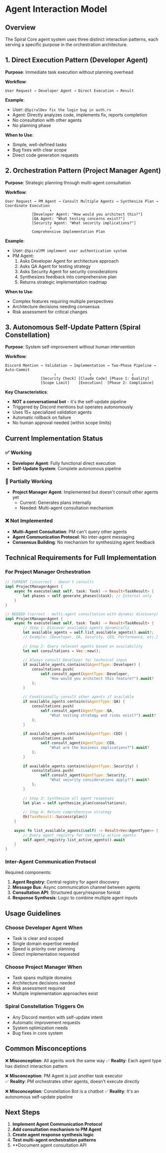 # Agent Interaction Model

## Overview

The Spiral Core agent system uses three distinct interaction patterns, each serving a specific purpose in the orchestration architecture.

## 1. Direct Execution Pattern (Developer Agent)

**Purpose**: Immediate task execution without planning overhead

**Workflow**:

```
User Request → Developer Agent → Direct Execution → Result
```

**Example**:

- User: `@SpiralDev fix the login bug in auth.rs`
- Agent: Directly analyzes code, implements fix, reports completion
- No consultation with other agents
- No planning phase

**When to Use**:

- Simple, well-defined tasks
- Bug fixes with clear scope
- Direct code generation requests

## 2. Orchestration Pattern (Project Manager Agent)

**Purpose**: Strategic planning through multi-agent consultation

**Workflow**:

```
User Request → PM Agent → Consult Multiple Agents → Synthesize Plan → Coordinate Execution
                    ↓
            [Developer Agent: "How would you architect this?"]
            [QA Agent: "What testing concerns exist?"]
            [Security Agent: "What security implications?"]
                    ↓
            Comprehensive Implementation Plan
```

**Example**:

- User: `@SpiralPM implement user authentication system`
- PM Agent:
  1. Asks Developer Agent for architecture approach
  2. Asks QA Agent for testing strategy
  3. Asks Security Agent for security considerations
  4. Synthesizes feedback into comprehensive plan
  5. Returns strategic implementation roadmap

**When to Use**:

- Complex features requiring multiple perspectives
- Architecture decisions needing consensus
- Risk assessment for critical changes

## 3. Autonomous Self-Update Pattern (Spiral Constellation)

**Purpose**: System self-improvement without human intervention

**Workflow**:

```
Discord Mention → Validation → Implementation → Two-Phase Pipeline → Auto-Commit
                      ↓               ↓                  ↓
                [Security Check] [Claude Code] [Phase 1: Quality]
                [Scope Limit]    [Execution]  [Phase 2: Compliance]
```

**Key Characteristics**:

- **NOT a conversational bot** - it's the self-update pipeline
- Triggered by Discord mentions but operates autonomously
- Uses 15+ specialized validation agents
- Automatic rollback on failure
- No human approval needed (within scope limits)

## Current Implementation Status

### ✅ Working

- **Developer Agent**: Fully functional direct execution
- **Self-Update System**: Complete autonomous pipeline

### 🚧 Partially Working

- **Project Manager Agent**: Implemented but doesn't consult other agents yet
  - Current: Generates plans internally
  - Needed: Multi-agent consultation mechanism

### ❌ Not Implemented

- **Multi-Agent Consultation**: PM can't query other agents
- **Agent Communication Protocol**: No inter-agent messaging
- **Consensus Building**: No mechanism for synthesizing agent feedback

## Technical Requirements for Full Implementation

### For Project Manager Orchestration

```rust
// CURRENT (incorrect - doesn't consult)
impl ProjectManagerAgent {
    async fn execute(&mut self, task: Task) -> Result<TaskResult> {
        let phases = self.generate_phases(&task); // Internal only
    }
}

// NEEDED (correct - multi-agent consultation with dynamic discovery)
impl ProjectManagerAgent {
    async fn execute(&mut self, task: Task) -> Result<TaskResult> {
        // Step 1: Discover available agents dynamically
        let available_agents = self.list_available_agents().await?;
        // Example: [Developer, QA, Security, CEO, Performance, etc.]
        
        // Step 2: Query relevant agents based on availability
        let mut consultations = Vec::new();
        
        // Always consult Developer for technical input
        if available_agents.contains(&AgentType::Developer) {
            consultations.push(
                self.consult_agent(AgentType::Developer,
                    "How would you architect this feature?").await?
            );
        }
        
        // Conditionally consult other agents if available
        if available_agents.contains(&AgentType::QA) {
            consultations.push(
                self.consult_agent(AgentType::QA,
                    "What testing strategy and risks exist?").await?
            );
        }
        
        if available_agents.contains(&AgentType::CEO) {
            consultations.push(
                self.consult_agent(AgentType::CEO,
                    "What are the business implications?").await?
            );
        }
        
        if available_agents.contains(&AgentType::Security) {
            consultations.push(
                self.consult_agent(AgentType::Security,
                    "What security considerations apply?").await?
            );
        }
        
        // Step 3: Synthesize all agent responses
        let plan = self.synthesize_plan(consultations);
        
        // Step 4: Return comprehensive strategy
        Ok(TaskResult::Success(plan))
    }
    
    async fn list_available_agents(&self) -> Result<Vec<AgentType>> {
        // Query agent registry for currently active agents
        self.agent_registry.list_active_agents().await
    }
}
```

### Inter-Agent Communication Protocol

Required components:

1. **Agent Registry**: Central registry for agent discovery
2. **Message Bus**: Async communication channel between agents
3. **Consultation API**: Structured query/response format
4. **Response Synthesis**: Logic to combine multiple agent inputs

## Usage Guidelines

### Choose Developer Agent When

- Task is clear and scoped
- Single domain expertise needed
- Speed is priority over planning
- Direct implementation requested

### Choose Project Manager When

- Task spans multiple domains
- Architecture decisions needed
- Risk assessment required
- Multiple implementation approaches exist

### Spiral Constellation Triggers On

- Any Discord mention with self-update intent
- Automatic improvement requests
- System optimization needs
- Bug fixes in core system

## Common Misconceptions

❌ **Misconception**: All agents work the same way
✅ **Reality**: Each agent type has distinct interaction pattern

❌ **Misconception**: PM Agent is just another task executor  
✅ **Reality**: PM orchestrates other agents, doesn't execute directly

❌ **Misconception**: Constellation Bot is a chatbot
✅ **Reality**: It's an autonomous self-update pipeline

## Next Steps

1. **Implement Agent Communication Protocol**
2. **Add consultation mechanism to PM Agent**
3. **Create agent response synthesis logic**
4. **Test multi-agent orchestration patterns**
5. \*\*Document agent consultation API
